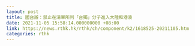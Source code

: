 ```yaml
---
layout: post
title: 國台辦：禁止在清單所列「台獨」分子進入大陸和港澳
date: 2021-11-05 15:58:14.000000000 +08:00
link: https://news.rthk.hk/rthk/ch/component/k2/1618525-20211105.htm
categories: rthk
---
```



